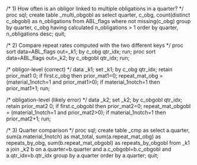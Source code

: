 /* 1) How often is an obligor linked to multiple obligations in a quarter? */
proc sql;
  create table _multi_obgobl as
  select quarter, c_obg, count(distinct c_obgobl) as n_obligations
  from ABL_flags
  where not missing(c_obg)
  group by quarter, c_obg
  having calculated n_obligations > 1
  order by quarter, n_obligations desc;
quit;

/* 2) Compare repeat rates computed with the two different keys */
proc sort data=ABL_flags out=_k1; by c_obg qtr_idx; run;
proc sort data=ABL_flags out=_k2; by c_obgobl qtr_idx; run;

/* obligor-level (correct) */
data _k1; set _k1; by c_obg qtr_idx;
  retain prior_mat1 0;
  if first.c_obg then prior_mat1=0;
  repeat_mat_obg = (material_1notch=1 and prior_mat1>0);
  if material_1notch=1 then prior_mat1+1;
run;

/* obligation-level (likely error) */
data _k2; set _k2; by c_obgobl qtr_idx;
  retain prior_mat2 0;
  if first.c_obgobl then prior_mat2=0;
  repeat_mat_obgobl = (material_1notch=1 and prior_mat2>0);
  if material_1notch=1 then prior_mat2+1;
run;

/* 3) Quarter comparison */
proc sql;
  create table _cmp as
  select a.quarter,
         sum(a.material_1notch) as mat_total,
         sum(a.repeat_mat_obg)  as repeats_by_obg,
         sum(b.repeat_mat_obgobl) as repeats_by_obgobl
  from _k1 a
  join _k2 b
    on a.quarter=b.quarter and a.c_obgobl=b.c_obgobl and a.qtr_idx=b.qtr_idx
  group by a.quarter
  order by a.quarter;
quit;
